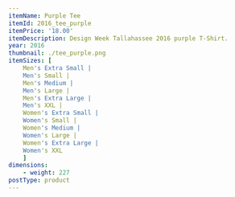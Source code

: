 ```yaml
---
itemName: Purple Tee
itemId: 2016_tee_purple
itemPrice: '18.00'
itemDescription: Design Week Tallahassee 2016 purple T-Shirt.
year: 2016
thumbnail: ./tee_purple.png
itemSizes: [
    Men's Extra Small |
    Men's Small |
    Men's Medium |
    Men's Large |
    Men's Extra Large |
    Men's XXL |
    Women's Extra Small |
    Women's Small |
    Women's Medium |
    Women's Large |
    Women's Extra Large |
    Women's XXL
    ]
dimensions: 
    - weight: 227
postType: product
---
```

